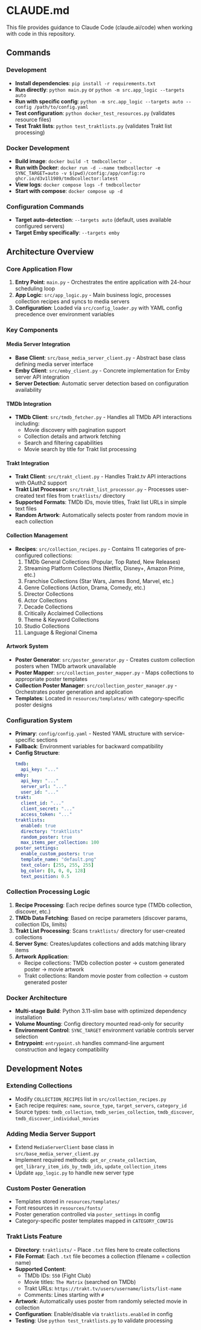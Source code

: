 # CLAUDE.md

This file provides guidance to Claude Code (claude.ai/code) when working with code in this repository.

## Commands

### Development
- **Install dependencies**: `pip install -r requirements.txt`
- **Run directly**: `python main.py` or `python -m src.app_logic --targets auto`
- **Run with specific config**: `python -m src.app_logic --targets auto --config /path/to/config.yaml`
- **Test configuration**: `python docker_test_resources.py` (validates resource files)
- **Test Trakt lists**: `python test_traktlists.py` (validates Trakt list processing)

### Docker Development
- **Build image**: `docker build -t tmdbcollector .`
- **Run with Docker**: `docker run -d --name tmdbcollector -e SYNC_TARGET=auto -v $(pwd)/config:/app/config:ro ghcr.io/d3v1l1989/tmdbcollector:latest`
- **View logs**: `docker compose logs -f tmdbcollector`
- **Start with compose**: `docker compose up -d`

### Configuration Commands
- **Target auto-detection**: `--targets auto` (default, uses available configured servers)
- **Target Emby specifically**: `--targets emby`

## Architecture Overview

### Core Application Flow
1. **Entry Point**: `main.py` - Orchestrates the entire application with 24-hour scheduling loop
2. **App Logic**: `src/app_logic.py` - Main business logic, processes collection recipes and syncs to media servers
3. **Configuration**: Loaded via `src/config_loader.py` with YAML config precedence over environment variables

### Key Components

#### Media Server Integration
- **Base Client**: `src/base_media_server_client.py` - Abstract base class defining media server interface
- **Emby Client**: `src/emby_client.py` - Concrete implementation for Emby server API integration
- **Server Detection**: Automatic server detection based on configuration availability

#### TMDb Integration
- **TMDb Client**: `src/tmdb_fetcher.py` - Handles all TMDb API interactions including:
  - Movie discovery with pagination support
  - Collection details and artwork fetching
  - Search and filtering capabilities
  - Movie search by title for Trakt list processing

#### Trakt Integration
- **Trakt Client**: `src/trakt_client.py` - Handles Trakt.tv API interactions with OAuth2 support
- **Trakt List Processor**: `src/trakt_list_processor.py` - Processes user-created text files from `traktlists/` directory
- **Supported Formats**: TMDb IDs, movie titles, Trakt list URLs in simple text files
- **Random Artwork**: Automatically selects poster from random movie in each collection

#### Collection Management
- **Recipes**: `src/collection_recipes.py` - Contains 11 categories of pre-configured collections:
  1. TMDb General Collections (Popular, Top Rated, New Releases)
  2. Streaming Platform Collections (Netflix, Disney+, Amazon Prime, etc.)
  3. Franchise Collections (Star Wars, James Bond, Marvel, etc.)
  4. Genre Collections (Action, Drama, Comedy, etc.)
  5. Director Collections
  6. Actor Collections  
  7. Decade Collections
  8. Critically Acclaimed Collections
  9. Theme & Keyword Collections
  10. Studio Collections
  11. Language & Regional Cinema

#### Artwork System
- **Poster Generator**: `src/poster_generator.py` - Creates custom collection posters when TMDb artwork unavailable
- **Poster Mapper**: `src/collection_poster_mapper.py` - Maps collections to appropriate poster templates
- **Collection Poster Manager**: `src/collection_poster_manager.py` - Orchestrates poster generation and application
- **Templates**: Located in `resources/templates/` with category-specific poster designs

### Configuration System
- **Primary**: `config/config.yaml` - Nested YAML structure with service-specific sections
- **Fallback**: Environment variables for backward compatibility
- **Config Structure**:
  ```yaml
  tmdb:
    api_key: "..."
  emby:
    api_key: "..."
    server_url: "..."  
    user_id: "..."
  trakt:
    client_id: "..."
    client_secret: "..."
    access_token: "..."
  traktlists:
    enabled: true
    directory: "traktlists"
    random_poster: true
    max_items_per_collection: 100
  poster_settings:
    enable_custom_posters: true
    template_name: "default.png"
    text_color: [255, 255, 255]
    bg_color: [0, 0, 0, 128]
    text_position: 0.5
  ```

### Collection Processing Logic
1. **Recipe Processing**: Each recipe defines source type (TMDb collection, discover, etc.)
2. **TMDb Data Fetching**: Based on recipe parameters (discover params, collection IDs, limits)
3. **Trakt List Processing**: Scans `traktlists/` directory for user-created collections
4. **Server Sync**: Creates/updates collections and adds matching library items
5. **Artwork Application**: 
   - Recipe collections: TMDb collection poster → custom generated poster → movie artwork
   - Trakt collections: Random movie poster from collection → custom generated poster

### Docker Architecture
- **Multi-stage Build**: Python 3.11-slim base with optimized dependency installation
- **Volume Mounting**: Config directory mounted read-only for security
- **Environment Control**: `SYNC_TARGET` environment variable controls server selection
- **Entrypoint**: `entrypoint.sh` handles command-line argument construction and legacy compatibility

## Development Notes

### Extending Collections
- Modify `COLLECTION_RECIPES` list in `src/collection_recipes.py`
- Each recipe requires: `name`, `source_type`, `target_servers`, `category_id`
- Source types: `tmdb_collection`, `tmdb_series_collection`, `tmdb_discover`, `tmdb_discover_individual_movies`

### Adding Media Server Support
- Extend `MediaServerClient` base class in `src/base_media_server_client.py`
- Implement required methods: `get_or_create_collection`, `get_library_item_ids_by_tmdb_ids`, `update_collection_items`
- Update `app_logic.py` to handle new server type

### Custom Poster Generation
- Templates stored in `resources/templates/` 
- Font resources in `resources/fonts/`
- Poster generation controlled via `poster_settings` in config
- Category-specific poster templates mapped in `CATEGORY_CONFIG`

### Trakt Lists Feature
- **Directory**: `traktlists/` - Place `.txt` files here to create collections
- **File Format**: Each `.txt` file becomes a collection (filename = collection name)
- **Supported Content**:
  - TMDb IDs: `550` (Fight Club)
  - Movie titles: `The Matrix` (searched on TMDb)
  - Trakt URLs: `https://trakt.tv/users/username/lists/list-name`
  - Comments: Lines starting with `#`
- **Artwork**: Automatically uses poster from randomly selected movie in collection
- **Configuration**: Enable/disable via `traktlists.enabled` in config
- **Testing**: Use `python test_traktlists.py` to validate processing
